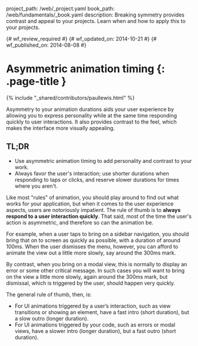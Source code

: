 project_path: /web/_project.yaml
book_path: /web/fundamentals/_book.yaml
description: Breaking symmetry provides contrast and appeal to your projects. Learn when and how to apply this to your projects.

{# wf_review_required #}
{# wf_updated_on: 2014-10-21 #}
{# wf_published_on: 2014-08-08 #}

# Asymmetric animation timing {: .page-title }

{% include "_shared/contributors/paullewis.html" %}

Asymmetry to your animation durations aids your user experience by allowing you to express personality while at the same time responding quickly to user interactions. It also provides contrast to the feel, which makes the interface more visually appealing.

## TL;DR
- Use asymmetric animation timing to add personality and contrast to your work.
- Always favor the user's interaction; use shorter durations when responding to taps or clicks, and reserve slower durations for times where you aren't.


Like most "rules" of animation, you should play around to find out what works for your application, but when it comes to the user experience aspects, users are notoriously impatient. The rule of thumb is to **always respond to a user interaction quickly**. That said, most of the time the user's action is asymmetric, and therefore so can the animation be.

For example, when a user taps to bring on a sidebar navigation, you should bring that on to screen as quickly as possible, with a duration of around 100ms. When the user dismisses the menu, however, you can afford to animate the view out a little more slowly, say around the 300ms mark.

By contrast, when you bring on a modal view, this is normally to display an error or some other critical message. In such cases you will want to bring on the view a little more slowly, again around the 300ms mark, but dismissal, which is triggered by the user, should happen very quickly.

The general rule of thumb, then, is:

* For UI animations triggered by a user’s interaction, such as view transitions or showing an element, have a fast intro (short duration), but a slow outro (longer duration).
* For UI animations triggered by your code, such as errors or modal views, have a slower intro (longer duration), but a fast outro (short duration).


